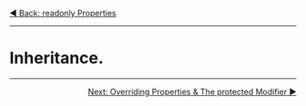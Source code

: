 <p align="left">
 <a href="05_08.md">◀ Back: readonly Properties</a>
</p>

---

# Inheritance.





---

<p align="right">
 <a href="05_10.md">Next: Overriding Properties & The protected Modifier ▶</a>
</p>
